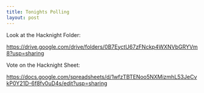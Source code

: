 ```yaml
---
title: Tonights Polling
layout: post
---
```

Look at the Hacknight Folder:

<https://drive.google.com/drive/folders/0B7EyctU67zFNckp4WXNVbGRYVm8?usp=sharing>

Vote on the Hacknight Sheet:

<https://docs.google.com/spreadsheets/d/1wfzTBTENoo5NXMizmhL53JeCvkP0Y21D-6f8fv0uD4s/edit?usp=sharing>

